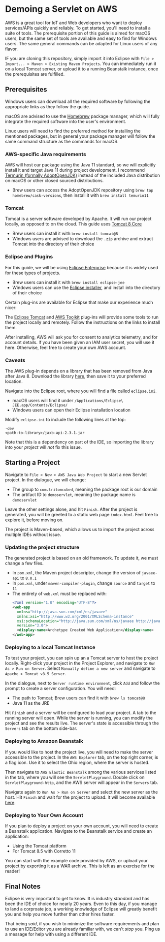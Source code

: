 # Demoing a Servlet on AWS
AWS is a great tool for IoT and Web developers who want to deploy services/APIs quickly and reliably. To get started, you'll need to install a suite of tools. The prerequisite portion of this guide is aimed for macOS users, but the same set of tools are available and easy to find for Windows users. The same general commands can be adapted for Linux users of any flavor.

IF you are cloning this repository, simply import it into Eclipse with `File > Import... > Maven > Existing Maven Projects`. You can immediately run it on a local Tomcat server, or upload it to a running Beanstalk instance, once the prerequisites are fulfilled.

## Prerequisites
Windows users can download all the required software by following the appropriate links as they follow the guide.

macOS are advised to use the [Homebrew](https://brew.sh) package manager, which will fully integrate the required software into the user's environment.

Linux users will need to find the preferred method for installing the mentioned packages, but in general your package manager will follow the same command structure as the commands for macOS.

### AWS-specific Java requirements
AWS will host our package using the Java 11 standard, so we will explicitly install it and target Java 11 during project development. I recommend [Termurin (formally AdoptOpenJDK)](https://adoptium.net/) instead of the included Java distribution on macOS or other closed sourced distributions.

- Brew users can access the AdoptOpenJDK repository using `brew tap homebrew/cask-versions`, then install it with `brew install temurin11`

### Tomcat
Tomcat is a server software developed by Apache. It will run our project locally, as opposed to on the cloud. This guide uses [Tomcat 8 Core](https://tomcat.apache.org/download-80.cgi)

- Brew users can install it with `brew install tomcat@8`
- Windows users are advised to download the `.zip` archive and extract Tomcat into the directory of their choice

### Eclipse and Plugins
For this guide, we will be using [Eclipse Enterprise](https://www.eclipse.org/downloads/packages/) because it is widely used for these types of projects.

- Brew users can install it with `brew install eclipse-jee`
- Windows users can use the [Eclipse installer](https://www.eclipse.org/downloads/download.php?file=/oomph/epp/2021-03/R/eclipse-inst-jre-win64.exe), and install into the directory of their choice

Certain plug-ins are available for Eclipse that make our experience much nicer:

The [Eclipse Tomcat](https://marketplace.eclipse.org/content/eclipse-tomcat-plugin) and [AWS Toolkit](https://marketplace.eclipse.org/content/aws-toolkit-eclipse) plug-ins will provide some tools to run the project locally and remotely. Follow the instructions on the links to install them.

After installing, AWS will ask you for consent to analytics telemetry, and for account details. If you have been given an IAM user secret, you will use it here. Otherwise, feel free to create your own AWS account.

### Caveats
The AWS plug-in depends on a library that has been removed from Java after Java 8. Download the library [here](https://repo1.maven.org/maven2/javax/xml/bind/jaxb-api/2.3.1/jaxb-api-2.3.1.jar), then save it to your preferred location.

Navigate into the Eclipse root, where you will find a file called `eclipse.ini`. 

- macOS users will find it under `/Applications/Eclipse\ JEE.app/Contents/Eclipse/`
- Windows users can open their Eclipse installation location

Modify `eclipse.ini` to include the following lines at the top:
```
-dev
<path-to-library>/jaxb-api-2.3.1.jar
```
Note that this is a dependency on part of the IDE, so importing the library into your _project_ will _not_ fix this issue.

## Starting a Project
Navigate to `File > New > AWS Java Web Project` to start a new Servlet project. In the dialogue, we will change:

- The group to `com.tritoncubed`, meaning the package root is our domain
- The artifact ID to `demoservlet`, meaning the package name is `demoservlet`

Leave the other settings alone, and hit `Finish`. After the project is generated, you will be greeted to a static web page `index.html`. Feel free to explore it, before moving on.

The project is Maven-based, which allows us to import the project across multiple IDEs without issue.

### Updating the project structure
The generated project is based on an old framework. To update it, we must change a few files.

- In `pom.xml`, the Maven project descriptor, change the version of `javaee-api` to `8.0.1`
- In `pom.xml`, under `maven-compiler-plugin`, change `source` and `target` to `11`
- The entirety of `web.xml` must be replaced with:
  ```xml
  <?xml version="1.0" encoding="UTF-8"?>
  <web-app 
    xmlns="http://java.sun.com/xml/ns/javaee"
    xmlns:xsi="http://www.w3.org/2001/XMLSchema-instance"
    xsi:schemaLocation="http://java.sun.com/xml/ns/javaee http://java.sun.com/xml/ns/javaee/web-app_3_0.xsd"
    version="3.0">
    <display-name>Archetype Created Web Application</display-name>
  </web-app>
  ```
### Deploying to a local Tomcat Instance
To test your project, you can spin up an a Tomcat server to host the project locally. Right-click your project in the Project Explorer, and navigate to `Run As > Run on Server`. Select `Manually define a new server` and navigate to `Apache > Tomcat v8.5 Server`.

In the dialogue, next to `Server runtime environment`, click `Add` and follow the prompt to create a server configuration. You will need:

- The path to Tomcat; Brew users can find it with `brew ls tomcat@8`
- Java 11 as the JRE

Hit `Finish` and a server will be configured to load your project. A tab to the running server will open. While the server is running, you can modify the project and see the results live. The server's state is accessible through the `Servers` tab on the bottom side-bar.

### Deploying to Amazon Beanstalk
If you would like to host the project live, you will need to make the server accessible to the project. In the `AWS Explorer` tab, on the top right corner, is a flag icon. Use it to select the Ohio region, where the server is hosted.

Then navigate to `AWS Elastic Beanstalk` among the various services listed in the tab, where you will see the `ServletPlayground`. Double click on `ServletPlayground-http`, and the AWS server will appear in the `Servers` tab.

Navigate again to `Run As > Run on Server` and select the new server as the host. Hit `Finish` and wait for the project to upload. It will become available [here](http://tritoncubed.us-east-2.elasticbeanstalk.com/).

### Deploying to Your Own Account
If you plan to deploy a project on your own account, you will need to create a Beanstalk application. Navigate to the Beanstalk service and create an application:

- Using the Tomcat platform
- For Tomcat 8.5 with Corretto 11

You can start with the example code provided by AWS, or upload your project by exporting it as a WAR archive. This is left as an exercise for the reader!

## Final Notes
Eclipse is very important to get to know. It is industry _standard_ and has been the IDE of choice for nearly 20 years. Even to this day, if you manage to land a corproate job, a working knowledge of Eclipse will greatly benefit you and help you move further than other hires faster.

That being _said_, if you wish to minimize the software requirements and plan to use an IDE/Editor you are already familiar with, we can't _stop_ you. Ping us a message for help with using a different IDE.
